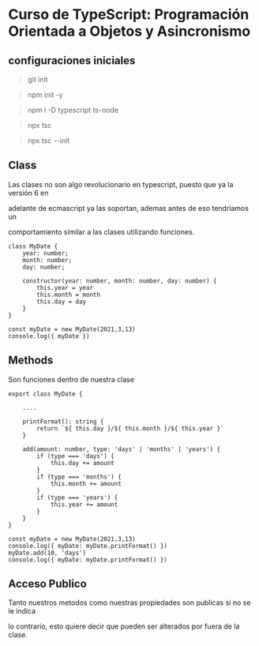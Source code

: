 # Curso de TypeScript: Programación Orientada a Objetos y Asincronismo

## configuraciones iniciales

> git init

> npm init -y

> npm i -D typescript ts-node

> npx tsc

> npx tsc --init

## Class

Las clases no son algo revolucionario en typescript, puesto que ya la versión 6 en 

adelante de ecmascript ya las soportan, ademas antes de eso tendriamos un 

comportamiento similar a las clases utilizando funciones.

	class MyDate {
		year: number;
		month: number;
		day: number;

		constructor(year: number, month: number, day: number) {
			this.year = year
			this.month = month
			this.day = day
		}
	}

	const myDate = new MyDate(2021,3,13)
	console.log({ myDate })

## Methods

Son funciones dentro de nuestra clase

	export class MyDate {

		....

		printFormat(): string {
			return `${ this.day }/${ this.month }/${ this.year }`
		}

		add(amount: number, type: 'days' | 'months' | 'years') {
			if (type === 'days') {
				this.day += amount
			}
			if (type === 'months') {
				this.month += amount
			}
			if (type === 'years') {
				this.year += amount
			}
		}
	}

	const myDate = new MyDate(2021,3,13)
	console.log({ myDate: myDate.printFormat() })
	myDate.add(10, 'days')
	console.log({ myDate: myDate.printFormat() })

## Acceso Publico

Tanto nuestros metodos como nuestras propiedades son publicas si no se le indica

lo contrario, esto quiere decir que pueden ser alterados por fuera de la clase.


